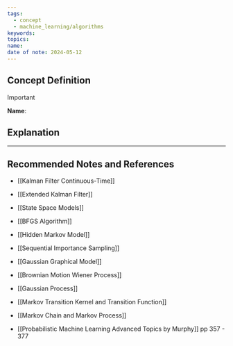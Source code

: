 ```yaml
---
tags:
  - concept
  - machine_learning/algorithms
keywords: 
topics: 
name: 
date of note: 2024-05-12
---
```


## Concept Definition

>[!important]
>**Name**: 



## Explanation





-----------
##  Recommended Notes and References


- [[Kalman Filter Continuous-Time]]
- [[Extended Kalman Filter]]
- [[State Space Models]]
- [[BFGS Algorithm]]


- [[Hidden Markov Model]]
- [[Sequential Importance Sampling]]

- [[Gaussian Graphical Model]]
- [[Brownian Motion Wiener Process]]
- [[Gaussian Process]]

- [[Markov Transition Kernel and Transition Function]]
- [[Markov Chain and Markov Process]]



- [[Probabilistic Machine Learning Advanced Topics by Murphy]] pp 357 - 377
